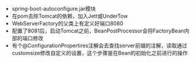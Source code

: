 - spring-boot-autoconfigure.jar模块
- 在pom去除Tomcat的依赖，加入Jett或UnderTow
- WebServerFactory的父类上有定义好端口8080
- 配置了8081后，启动Tomcat之前，BeanPostProcessor会将FactoryBean内部的端口修改
- 有个@ConfigurationPropertires注解会去查找server前缀的注解，读取通过customsize修改自定义的设置，这个步骤是在Bean的初始化之前进行的操作